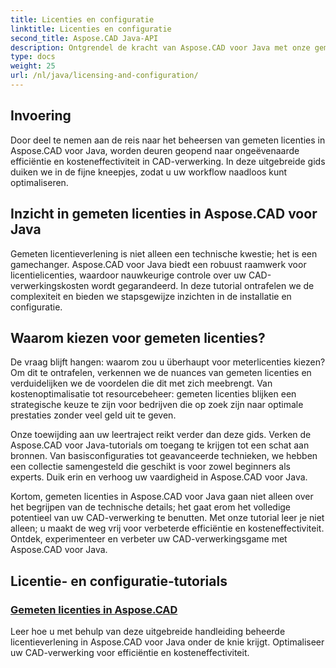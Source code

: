 ```yaml
---
title: Licenties en configuratie
linktitle: Licenties en configuratie
second_title: Aspose.CAD Java-API
description: Ontgrendel de kracht van Aspose.CAD voor Java met onze gemeten licentie-tutorial. Optimaliseer de CAD-verwerking efficiënt en kosteneffectief voor verbeterde productiviteit.
type: docs
weight: 25
url: /nl/java/licensing-and-configuration/
---
```

## Invoering

Door deel te nemen aan de reis naar het beheersen van gemeten licenties in Aspose.CAD voor Java, worden deuren geopend naar ongeëvenaarde efficiëntie en kosteneffectiviteit in CAD-verwerking. In deze uitgebreide gids duiken we in de fijne kneepjes, zodat u uw workflow naadloos kunt optimaliseren.

## Inzicht in gemeten licenties in Aspose.CAD voor Java

Gemeten licentieverlening is niet alleen een technische kwestie; het is een gamechanger. Aspose.CAD voor Java biedt een robuust raamwerk voor licentielicenties, waardoor nauwkeurige controle over uw CAD-verwerkingskosten wordt gegarandeerd. In deze tutorial ontrafelen we de complexiteit en bieden we stapsgewijze inzichten in de installatie en configuratie.

## Waarom kiezen voor gemeten licenties?

De vraag blijft hangen: waarom zou u überhaupt voor meterlicenties kiezen? Om dit te ontrafelen, verkennen we de nuances van gemeten licenties en verduidelijken we de voordelen die dit met zich meebrengt. Van kostenoptimalisatie tot resourcebeheer: gemeten licenties blijken een strategische keuze te zijn voor bedrijven die op zoek zijn naar optimale prestaties zonder veel geld uit te geven.

Onze toewijding aan uw leertraject reikt verder dan deze gids. Verken de Aspose.CAD voor Java-tutorials om toegang te krijgen tot een schat aan bronnen. Van basisconfiguraties tot geavanceerde technieken, we hebben een collectie samengesteld die geschikt is voor zowel beginners als experts. Duik erin en verhoog uw vaardigheid in Aspose.CAD voor Java.

Kortom, gemeten licenties in Aspose.CAD voor Java gaan niet alleen over het begrijpen van de technische details; het gaat erom het volledige potentieel van uw CAD-verwerking te benutten. Met onze tutorial leer je niet alleen; u maakt de weg vrij voor verbeterde efficiëntie en kosteneffectiviteit. Ontdek, experimenteer en verbeter uw CAD-verwerkingsgame met Aspose.CAD voor Java.
## Licentie- en configuratie-tutorials
### [Gemeten licenties in Aspose.CAD](./metered-licensing-in-aspose-cad/)
Leer hoe u met behulp van deze uitgebreide handleiding beheerde licentieverlening in Aspose.CAD voor Java onder de knie krijgt. Optimaliseer uw CAD-verwerking voor efficiëntie en kosteneffectiviteit.